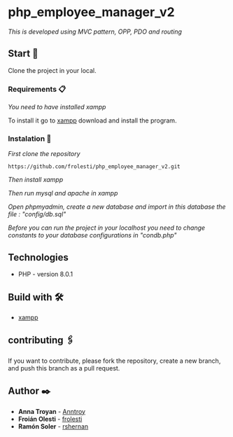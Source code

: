 # php_employee_manager_v2
_This is developed using MVC pattern, OPP, PDO and routing_

## Start 🚀

Clone the project in your local.

### Requirements 📋

_You need to have installed xampp_

To install it go to [xampp](https://www.apachefriends.org/es/index.html) download and install the program.

### Instalation 🔧


_First clone the repository_

```
https://github.com/frolesti/php_employee_manager_v2.git
```
_Then install xampp_

_Then run mysql and apache in xampp_

_Open phpmyadmin, create a new database and import in this database the file : "config/db.sql"_

_Before you can run the project in your localhost you need to change constants to your database configurations in "condb.php"_

## Technologies
* PHP - version 8.0.1

## Build with 🛠️

* [xampp](https://www.apachefriends.org/es/index.html)

## contributing 🖇️

If you want to contribute, please fork the repository, create a new branch, and push this branch as a pull request.

## Author ✒️

* **Anna Troyan** - [Anntroy](https://github.com/Anntroy)
* **Froián Olesti** - [frolesti](https://github.com/frolesti)
* **Ramón Soler** - [rshernan](https://github.com/rshernan)
